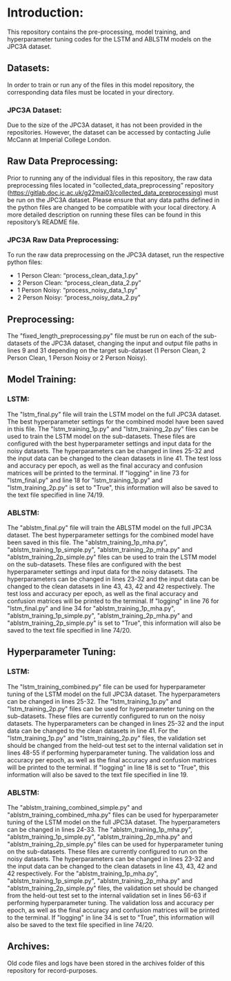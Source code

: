 # Introduction:
This repository contains the pre-processing, model training, and hyperparameter tuning codes for the LSTM and ABLSTM models on the JPC3A dataset.

## Datasets:
In order to train or run any of the files in this model repository, the corresponding data files must be located in your directory. 

### JPC3A Dataset:
Due to the size of the JPC3A dataset, it has not been provided in the repositories. However, the dataset can be accessed by contacting Julie McCann at Imperial College London. 

## Raw Data Preprocessing:
Prior to running any of the individual files in this repository, the raw data preprocessing files located in “collected_data_preprocessing” repository (https://gitlab.doc.ic.ac.uk/g22mai03/collected_data_preprocessing) must be run on the JPC3A dataset. Please ensure that any data paths defined in the python files are changed to be compatible with your local directory. A more detailed description on running these files can be found in this repository’s README file. 

### JPC3A Raw Data Preprocessing:
To run the raw data preprocessing on the JPC3A dataset, run the respective python files:
* 1 Person Clean: “process_clean_data_1.py”
* 2 Person Clean: “process_clean_data_2.py”
* 1 Person Noisy: “process_noisy_data_1.py”
* 2 Person Noisy: “process_noisy_data_2.py”

## Preprocessing:
The "fixed_length_preprocessing.py" file must be run on each of the sub-datasets of the JPC3A dataset, changing the input and output file paths in lines 9 and 31 depending on the target sub-dataset (1 Person Clean, 2 Person Clean, 1 Person Noisy or 2 Person Noisy).

## Model Training:

### LSTM:

The "lstm_final.py" file will train the LSTM model on the full JPC3A dataset. The best hyperparameter settings for the combined model have been saved in this file. The "lstm_training_1p.py" and "lstm_training_2p.py" files can be used to train the LSTM model on the sub-datasets. These files are configured with the best hyperparameter settings and input data for the noisy datasets. The hyperparameters can be changed in lines 25-32 and the input data can be changed to the clean datasets in line 41. The test loss and accuracy per epoch, as well as the final accuracy and confusion matrices will be printed to the terminal. If "logging" in line 73 for "lstm_final.py" and line 18 for "lstm_training_1p.py" and "lstm_training_2p.py" is set to "True", this information will also be saved to the text file specified in line 74/19.

### ABLSTM:
The "ablstm_final.py" file will train the ABLSTM model on the full JPC3A dataset. The best hyperparameter settings for the combined model have been saved in this file. The "ablstm_training_1p_mha.py", "ablstm_training_1p_simple.py", "ablstm_training_2p_mha.py" and "ablstm_training_2p_simple.py" files can be used to train the LSTM model on the sub-datasets. These files are configured with the best hyperparameter settings and input data for the noisy datasets. The hyperparameters can be changed in lines 23-32 and the input data can be changed to the clean datasets in line 43, 43, 42 and 42 respectively.  The test loss and accuracy per epoch, as well as the final accuracy and confusion matrices will be printed to the terminal. If "logging" in line 76 for "lstm_final.py" and line 34 for "ablstm_training_1p_mha.py", "ablstm_training_1p_simple.py", "ablstm_training_2p_mha.py" and "ablstm_training_2p_simple.py" is set to "True", this information will also be saved to the text file specified in line 74/20.

## Hyperparameter Tuning:

### LSTM:

The "lstm_training_combined.py" file can be used for hyperparameter tuning of the LSTM model on the full JPC3A dataset. The hyperparameters can be changed in lines 25-32. The "lstm_training_1p.py" and "lstm_training_2p.py" files can be used for hyperparameter tuning on the sub-datasets. These files are currently configured to run on the noisy datasets. The hyperparameters can be changed in lines 25-32 and the input data can be changed to the clean datasets in line 41. For the "lstm_training_1p.py" and "lstm_training_2p.py" files, the validation set should be changed from the held-out test set to the internal validation set in lines 48-55 if performing hyperparameter tuning. The validation loss and accuracy per epoch, as well as the final accuracy and confusion matrices will be printed to the terminal. If "logging" in line 18 is set to "True", this information will also be saved to the text file specified in line 19.

### ABLSTM:
The "ablstm_training_combined_simple.py" and "ablstm_training_combined_mha.py" files can be used for hyperparameter tuning of the LSTM model on the full JPC3A dataset. The hyperparameters can be changed in lines 24-33. The "ablstm_training_1p_mha.py", "ablstm_training_1p_simple.py", "ablstm_training_2p_mha.py" and "ablstm_training_2p_simple.py" files can be used for hyperparameter tuning on the sub-datasets. These files are currently configured to run on the noisy datasets. The hyperparameters can be changed in lines 23-32 and the input data can be changed to the clean datasets in line 43, 43, 42 and 42 respectively. For the "ablstm_training_1p_mha.py", "ablstm_training_1p_simple.py", "ablstm_training_2p_mha.py" and "ablstm_training_2p_simple.py" files, the validation set should be changed from the held-out test set to the internal validation set in lines 56-63 if performing hyperparameter tuning. The validation loss and accuracy per epoch, as well as the final accuracy and confusion matrices will be printed to the terminal. If "logging" in line 34 is set to "True", this information will also be saved to the text file specified in line 74/20.

## Archives:
Old code files and logs have been stored in the archives folder of this repository for record-purposes.
